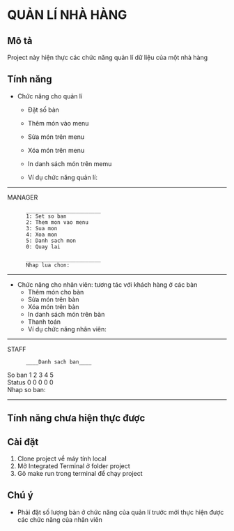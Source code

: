 # QUẢN LÍ NHÀ HÀNG

## Mô tả

Project này hiện thực các chức năng quản lí dữ liệu của một nhà hàng

## Tính năng 

- Chức năng cho quản lí
  + Đặt số bàn
  + Thêm món vào menu
  + Sửa món trên menu
  + Xóa món trên menu
  + In danh sách món trên memu

  + Ví dụ chức năng quản lí:
________________________ 
MANAGER

          ________________________
          1: Set so ban
          2: Them mon vao menu
          3: Sua mon
          4: Xoa mon
          5: Danh sach mon
          0: Quay lai

          ________________________
          Nhap lua chon:
________________________
- Chức năng cho nhân viên: tương tác với khách hàng ở các bàn
  + Thêm món cho bàn
  + Sửa món trên bàn
  + Xóa món trên bàn
  + In danh sách món trên bàn
  + Thanh toán
  + Ví dụ chức năng nhân viên:
________________________
STAFF

          ____Danh sach ban____
  So ban       1    2    3    4    5    
  Status       0    0    0    0    0    
  Nhap so ban:
________________________
## Tính năng chưa hiện thực được

## Cài đặt

1. Clone project về máy tính local
2. Mở Integrated Terminal ở folder project
3. Gõ make run trong terminal để chạy project

## Chú ý

- Phải đặt số lượng bàn ở chức năng của quản lí trước mới thực hiện được các chức năng của nhân viên

